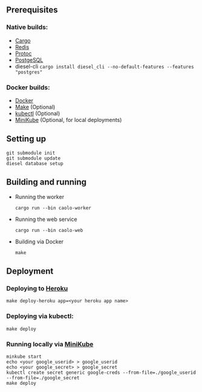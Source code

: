 ## Prerequisites

### Native builds:

- [Cargo](https://doc.rust-lang.org/cargo/getting-started/installation.html)
- [Redis](https://redis.io/)
- [Protoc](https://developers.google.com/protocol-buffers/docs/downloads.html)
- [PostgeSQL](https://www.postgresql.org/)
- diesel-cli `cargo install diesel_cli --no-default-features --features "postgres"`

### Docker builds:

- [Docker](https://www.docker.com/)
- [Make](https://www.gnu.org/software/make/) (Optional)
- [kubectl](https://kubernetes.io/docs/tasks/tools/install-kubectl/) (Optional)
- [MiniKube](https://kubernetes.io/docs/tasks/tools/install-minikube/) (Optional, for local deployments)

## Setting up

```
git submodule init
git submodule update
diesel database setup
```

## Building and running

- Running the worker

  ```
  cargo run --bin caolo-worker
  ```

- Running the web service

  ```
  cargo run --bin caolo-web
  ```

- Building via Docker
  ```
  make
  ```

## Deployment

### Deploying to [Heroku](https://heroku.com)

`make deploy-heroku app=<your heroku app name>`

### Deploying via kubectl:

`make deploy`

### Running locally via [MiniKube](https://kubernetes.io/docs/setup/learning-environment/minikube/)

```
minkube start
echo <your google_userid> > google_userid
echo <your google_secret> > google_secret
kubectl create secret generic google-creds --from-file=./google_userid --from-file=./google_secret
make deploy
```
